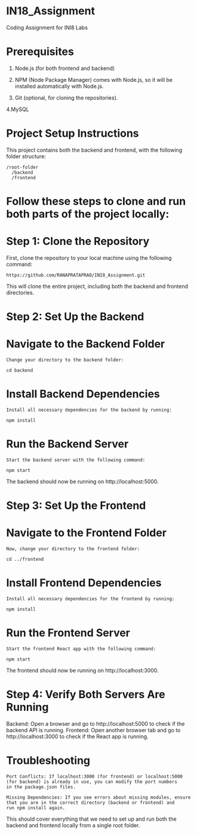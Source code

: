 # IN18_Assignment
Coding Assignment for INI8 Labs

# Prerequisites

1. Node.js (for both frontend and backend)

2. NPM (Node Package Manager) comes with Node.js, so it will be installed automatically with Node.js.

3. Git (optional, for cloning the repositories).
   
4.MySQL 

# Project Setup Instructions

This project contains both the backend and frontend, with the following folder structure:
```
/root-folder
  /backend
  /frontend
  ```
# Follow these steps to clone and run both parts of the project locally:

# Step 1: Clone the Repository

First, clone the repository to your local machine using the following command:
```
https://github.com/RANAPRATAPRAO/INI8_Assignment.git
```
This will clone the entire project, including both the backend and frontend directories.

# Step 2: Set Up the Backend

 #  Navigate to the Backend Folder
    Change your directory to the backend folder:
```
cd backend
```

# Install Backend Dependencies
    Install all necessary dependencies for the backend by running:
```
npm install
```

 #  Run the Backend Server
    Start the backend server with the following command:
```
npm start
```
The backend should now be running on http://localhost:5000.

# Step 3: Set Up the Frontend

 # Navigate to the Frontend Folder
    Now, change your directory to the frontend folder:
```
cd ../frontend
```

 # Install Frontend Dependencies
    Install all necessary dependencies for the frontend by running:
```
npm install
```

 # Run the Frontend Server
    Start the frontend React app with the following command:
```
npm start
```

The frontend should now be running on http://localhost:3000.

# Step 4: Verify Both Servers Are Running
Backend: Open a browser and go to http://localhost:5000 to check if the backend API is running.
Frontend: Open another browser tab and go to http://localhost:3000 to check if the React app is running.


# Troubleshooting
    Port Conflicts: If localhost:3000 (for frontend) or localhost:5000 (for backend) is already in use, you can modify the port numbers 
    in the package.json files.
    
    Missing Dependencies: If you see errors about missing modules, ensure that you are in the correct directory (backend or frontend) and 
    run npm install again.
This should cover everything that we need to set up and run both the backend and frontend locally from a single root folder.
